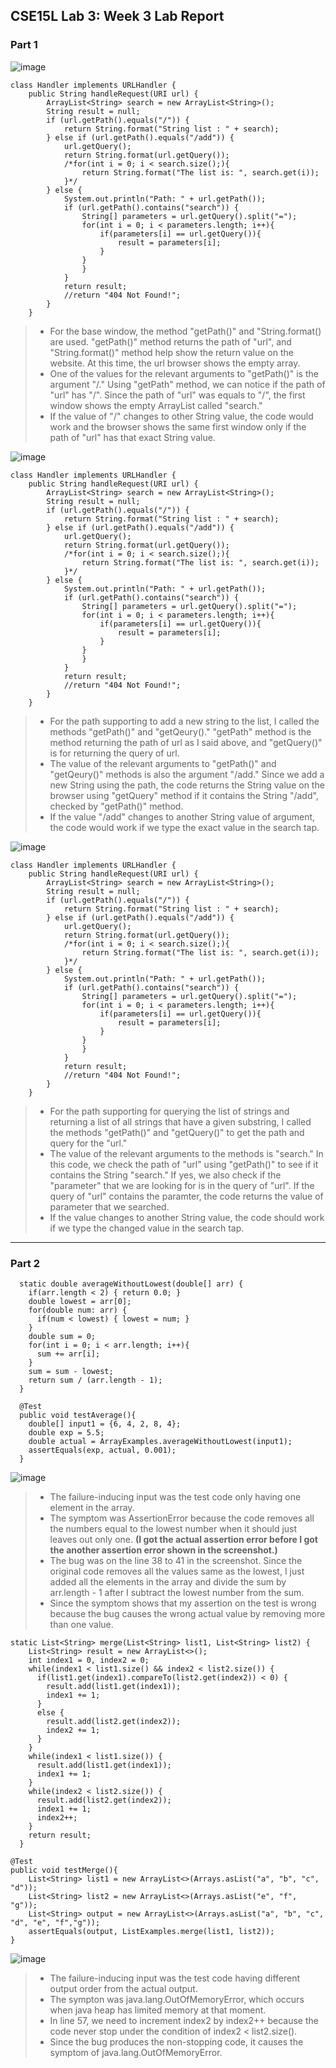 ## CSE15L Lab 3: Week 3 Lab Report

### **Part 1**
![image](Screenshot3.1.png)
```
class Handler implements URLHandler {
    public String handleRequest(URI url) {
        ArrayList<String> search = new ArrayList<String>();
        String result = null;
        if (url.getPath().equals("/")) {
            return String.format("String list : " + search);
        } else if (url.getPath().equals("/add")) {
            url.getQuery();
            return String.format(url.getQuery());
            /*for(int i = 0; i < search.size();){
                return String.format("The list is: ", search.get(i));
            }*/
        } else {
            System.out.println("Path: " + url.getPath());
            if (url.getPath().contains("search")) {
                String[] parameters = url.getQuery().split("=");
                for(int i = 0; i < parameters.length; i++){
                    if(parameters[i] == url.getQuery()){
                        result = parameters[i];
                    }
                }
                }
            }
            return result;
            //return "404 Not Found!";
        }
    }
```
> * For the base window, the method "getPath()" and "String.format() are used. "getPath()" method returns the path of "url", and "String.format()" method help show the return value on the website. At this time, the url browser shows the empty array. 
> * One of the values for the relevant arguments to "getPath()" is the argument "/." Using "getPath" method, we can notice if the path of "url" has "/". Since the path of "url" was equals to "/", the first window shows the empty ArrayList called "search." 
> * If the value of "/" changes to other String value, the code would work and the browser shows the same first window only if the path of "url" has that exact String value.




![image](Screenshot3.2.png)
```
class Handler implements URLHandler {
    public String handleRequest(URI url) {
        ArrayList<String> search = new ArrayList<String>();
        String result = null;
        if (url.getPath().equals("/")) {
            return String.format("String list : " + search);
        } else if (url.getPath().equals("/add")) {
            url.getQuery();
            return String.format(url.getQuery());
            /*for(int i = 0; i < search.size();){
                return String.format("The list is: ", search.get(i));
            }*/
        } else {
            System.out.println("Path: " + url.getPath());
            if (url.getPath().contains("search")) {
                String[] parameters = url.getQuery().split("=");
                for(int i = 0; i < parameters.length; i++){
                    if(parameters[i] == url.getQuery()){
                        result = parameters[i];
                    }
                }
                }
            }
            return result;
            //return "404 Not Found!";
        }
    }
```
> * For the path supporting to add a new string to the list, I called the methods 
"getPath()" and "getQeury()." "getPath" method is the method returning the path of url as I said above, and "getQuery()" is for returning the query of url. 
> * The value of the relevant arguments to "getPath()" and "getQeury()" methods is also the argument "/add." Since we add a new String using the path, the code returns the String value on the browser using "getQuery" method if it contains the String "/add", checked by "getPath()" method.
> * If the value "/add" changes to another String value of argument, the code would work if we type the exact value in the search tap. 




![image](Screenshot3.3.png)
```
class Handler implements URLHandler {
    public String handleRequest(URI url) {
        ArrayList<String> search = new ArrayList<String>();
        String result = null;
        if (url.getPath().equals("/")) {
            return String.format("String list : " + search);
        } else if (url.getPath().equals("/add")) {
            url.getQuery();
            return String.format(url.getQuery());
            /*for(int i = 0; i < search.size();){
                return String.format("The list is: ", search.get(i));
            }*/
        } else {
            System.out.println("Path: " + url.getPath());
            if (url.getPath().contains("search")) {
                String[] parameters = url.getQuery().split("=");
                for(int i = 0; i < parameters.length; i++){
                    if(parameters[i] == url.getQuery()){
                        result = parameters[i];
                    }
                }
                }
            }
            return result;
            //return "404 Not Found!";
        }
    }
```
> * For the path supporting for querying the list of strings and returning a list of all strings that have a given substring, I called the methods "getPath()" and 
"getQuery()" to get the path and query for the "url."
> * The value of the relevant arguments to the methods is "search." In this code, we check the path of "url" using "getPath()" to see if it contains the String "search." If yes, we also check if the "parameter" that we are looking for is in the query of "url". If the query of "url" contains the paramter, the code returns the value of parameter that we searched.
> * If the value changes to another String value, the code should work if we type the changed value in the search tap.





---
### **Part 2**

```
  static double averageWithoutLowest(double[] arr) {
    if(arr.length < 2) { return 0.0; }
    double lowest = arr[0];
    for(double num: arr) {
      if(num < lowest) { lowest = num; }
    }
    double sum = 0;
    for(int i = 0; i < arr.length; i++){
      sum += arr[i];
    }
    sum = sum - lowest;
    return sum / (arr.length - 1);
  }
```
```
  @Test
  public void testAverage(){
    double[] input1 = {6, 4, 2, 8, 4};
    double exp = 5.5;
    double actual = ArrayExamples.averageWithoutLowest(input1);
    assertEquals(exp, actual, 0.001);
  }
```
![image](Screenshot3.4.png)
> * The failure-inducing input was the test code only having one element in the array.
> * The symptom was AssertionError because the code removes all the numbers equal to the lowest number when it should just leaves out only one. **(I got the actual assertion error before I got the another assertion error shown in the screenshot.)** 
> * The bug was on the line 38 to 41 in the screenshot. Since the original code removes all the values same as the lowest, I just added all the elements in the array and divide the sum by arr.length - 1 after I subtract the lowest number from the sum.
> * Since the symptom shows that my assertion on the test is wrong because the bug causes the wrong actual value by removing more than one value. 






```
static List<String> merge(List<String> list1, List<String> list2) {
    List<String> result = new ArrayList<>();
    int index1 = 0, index2 = 0;
    while(index1 < list1.size() && index2 < list2.size()) {
      if(list1.get(index1).compareTo(list2.get(index2)) < 0) {
        result.add(list1.get(index1));
        index1 += 1;
      }
      else {
        result.add(list2.get(index2));
        index2 += 1;
      }
    }
    while(index1 < list1.size()) {
      result.add(list1.get(index1));
      index1 += 1;
    }
    while(index2 < list2.size()) {
      result.add(list2.get(index2));
      index1 += 1;
      index2++;
    }
    return result;
  }
```
```
@Test
public void testMerge(){
    List<String> list1 = new ArrayList<>(Arrays.asList("a", "b", "c", "d"));
    List<String> list2 = new ArrayList<>(Arrays.asList("e", "f", "g"));
    List<String> output = new ArrayList<>(Arrays.asList("a", "b", "c", "d", "e", "f","g"));
    assertEquals(output, ListExamples.merge(list1, list2));
}
```
![image](Screenshot3.5.png)
> * The failure-inducing input was the test code having different output order from the actual output.
> * The sympton was java.lang.OutOfMemoryError, which occurs when java heap has limited memory at that moment.
> * In line 57, we need to increment index2 by index2++ because the code never stop under the condition of index2 < list2.size().
> * Since the bug produces the non-stopping code, it causes the symptom of java.lang.OutOfMemoryError. 